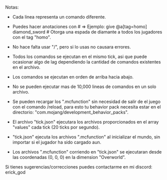 Notas:

- Cada linea representa un comando diferente.

- Puedes hacer anotaciones con #
    => Ejemplo: give @a[tag=homo] diamond_sword # Otorga una espada de diamante a todos los jugadores con el tag "homo".

- No hace falta usar "/", pero si lo usas no causara errores.

- Todos los comandos se ejecutan en el mismo tick, asi que puede ocasionar algo de lag dependiendo
    la cantidad de comandos existentes en el archivo.

- Los comandos se ejecutan en orden de arriba hacia abajo.

- No se pueden ejecutar mas de 10,000 lineas de comandos en un solo archivo.

- Se pueden recargar los ".mcfunction" sin necesidad de salir de el juego con el comando /reload, para esto tu
    behavior pack necesita estar en el directorio: "com.mojang/development_behavior_packs".

- El archivo "tick.json" ejecutara los archivos proporcionados en el array "values" cada tick (20 ticks por segundo).

- "tick.json" ejecuta los archivos ".mcfunction" al inicializar el mundo, sin importar si el jugador ha sido cargado aun.

- Los archivos ".mcfunction" corriendo en "tick.json" se ejecutaran desde las coordenadas (0, 0, 0) en la dimension "Overworld".

Si tienes sugerencias/correcciones puedes contactarme en mi discord: erick_god